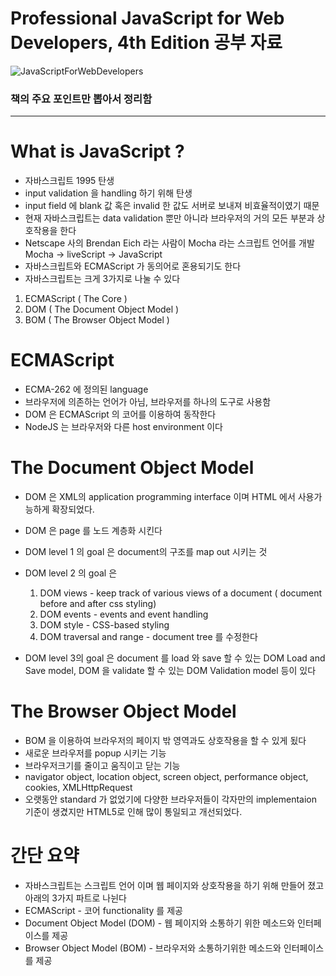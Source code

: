 # Professional JavaScript for Web Developers, 4th Edition 공부 자료

![JavaScriptForWebDevelopers](https://user-images.githubusercontent.com/51187508/104849536-8aae2100-592d-11eb-8098-70236d364e1a.jpg)

### 책의 주요 포인트만 뽑아서 정리함

---


# What is JavaScript ?

- 자바스크립트 1995 탄생
- input validation 을 handling 하기 위해 탄생
- input field 에 blank 값 혹은 invalid 한 값도 서버로 보내져 비효율적이였기 때문
- 현재 자바스크립트는 data validation 뿐만 아니라 브라우저의 거의 모든 부분과 상호작용을 한다
- Netscape 사의 Brendan Eich 라는 사람이 Mocha 라는 스크립트 언어를 개발 Mocha → liveScript → JavaScript
- 자바스크립트와 ECMAScript 가 동의어로 혼용되기도 한다
- 자바스크립트는 크게 3가지로 나눌 수 있다
1. ECMAScript ( The Core )
2. DOM ( The Document Object Model )
3. BOM ( The Browser Object Model )

# ECMAScript

- ECMA-262 에 정의된 language
- 브라우저에 의존하는 언어가 아님, 브라우저를 하나의 도구로 사용함
- DOM 은 ECMAScript 의 코어를 이용하여 동작한다
- NodeJS 는 브라우저와 다른 host environment 이다

# The Document Object Model

- DOM 은 XML의 application programming interface 이며 HTML 에서 사용가능하게 확장되었다.
- DOM 은 page 를 노드 계층화 시킨다
- DOM level 1 의 goal 은 document의 구조를 map out 시키는 것
- DOM level 2 의 goal 은
    1. DOM views - keep track of various views of a document ( document before and after css styling)
    2. DOM events - events and event handling
    3. DOM style - CSS-based styling
    4. DOM traversal and range - document tree 를 수정한다 

- DOM level 3의 goal 은 document 를 load 와 save 할 수 있는 DOM Load and Save model, DOM 을 validate 할 수 있는 DOM Validation model 등이 있다

# The Browser Object Model

- BOM 을 이용하여 브라우저의 페이지 밖 영역과도 상호작용을 할 수 있게 됬다
- 새로운 브라우저를 popup 시키는 기능
- 브라우저크기를 줄이고 움직이고 닫는 기능
- navigator object, location object, screen object, performance object, cookies, XMLHttpRequest
- 오랫동안 standard 가 없었기에 다양한 브라우저들이 각자만의 implementaion 기준이 생겼지만 HTML5로 인해 많이 통일되고 개선되었다.

# 간단 요약

- 자바스크립트는 스크립트 언어 이며 웹 페이지와 상호작용을 하기 위해 만들어 졌고 아래의 3가지 파트로 나뉜다
- ECMAScript - 코어 functionality 를 제공
- Document Object Model (DOM) - 웹 페이지와 소통하기 위한 메소드와 인터페이스를 제공
- Browser Object Model (BOM) - 브라우저와 소통하기위한 메소드와 인터페이스를 제공

# <Script> Element

- 자바스크립트를 HTML 에 insert 하기 위한 primary 방식이다
- 네트스케이프가 개발함
- 훗날 HTML 의 스팩에 추가됨
- 총 6가지의 attributes 들이 있음
    1. async - script가 다운로드 진행 하는 동시에 다른 작업도 동시에 하기 위해  ( Optional )
    2. charset - character set of code 잘 안쓰임 (Optional)
    3. crossorigin - CORS 세팅, 사용하지 않는 방식이 default, crossorigin="use-credentials" 는 앞으로 나갈 요청에 credentials 값이 포함 될것이라는 플래그 값이다. (Optional)
    4. defer - Document의 contents 가 파싱이 완료되며 display가 잘 될때까지 스크립트의 실행을 지연시키는 것
    5. integrity - verification of Subresource Integrity (SRI) 를 허락 by checking the resources against provided cryptographic signature.  
    6. language - 코드 블록이 사용하는  스크립트 언어를 표시 ( deprecated )
    7. src - 코드 형식의 external file 을 사용할다는 표시 (Optional)
    8. type - language를 대체함, 코드 블록에서 사용하는 content type ( a.k.a MIME type ) 을 표시함, 전통적으로 해당 값은 text/javascript , text/exmascript 였다. 둘다 deprecated. 자바스크립트 파일은 보통 application/x-javascript 타입이다. 

- <script> 는 페이지에 직접적으로 embed 될 수 있으며 external file 에서 불러올 수 있다
- <script> element 안에 있는 자바스크립트 코드는 위에서 아래로 interpret 된다.
- 예를 들어 정의한 function은 interpret 되어 인터프리터 환경 속에 저장된다. 나머지 page content 는 <script>안에 있는 코드들이 모두 평가될때 까지 load 되지 않는다.
- <script src = "example.js" /> 처럼 script 닫기 태그를 생략하고 하나로 퉁치는 것은 피해야한다. 해당 방식을 다루지 않는 브라우저들이 있다 특히나 인터넷 익스플로러
    
# 태그 위치

전통적으로 <script> 엘리먼트는 <head> 엘리먼트 안에서 CSS file 과 함께 위치했었지만 그 뜻은 페이지가 렌더링을 시작하기 전에 ( 렌더링은 브라우저가 <body> 태그를 받을떄 시작한다 ) 모든 자바스크립트 코드가 다운로드 되고 파싱이 되고 interpre 가 된다는 의미이다. 만약 자바스크립트 코드의 양이 많다면 페이지가 렌더링 될떄 인지할만한 지연이 일어날것이다. 이러한 이유때문에 modern web application 에서는 <body>태그 안에 위치 한다. ( 자바스크립 코드가 processed 되기 전에 페이지가 모두 렌더링 된다) 사용자 입장에서 더 좋은 경험을 제공 받는다. 

# Dynamic Script Loading

<script> 태그로 자바스크립트 자원을 불러오는 것으로 국한되어 있지 않다. DOM API 를 사용해서 불러오는 방법도 있다. 

<pre><code>
let script = document.createElement('script');
script.scr = 'gibbersh.js';
document.head.appendChild(scipt);
</code></pre>

하지만 이러한 방식은 브라우저 preloaders 가 알지 못한다. 그렇기 때문에 자원을 fetch 하는 queue의 우선순위에 지장을 준다. 아래와 같은 방식으로 preloaders 에 해당 스크립트를 사용할것이라고  인지 시켜줄 수 있다. 

```jsx
<link rel="subresource" href="gibberish.js">
```

# <noscript>

```jsx
<body>
 <noscript>
  <p>This page requires a Javascript-enabled browser.</p>
 </noscript>
</body>
```

해당 메시지는 오직 자바스크립트를 지원하지 않는 브라우저 환경에서만 보인다. 

# 간단 요약

- 자바스크립트는 <script> 엘리먼트를 통해 HTML 페이지에 insert 된다
- HTML페이지에 직접 인라인 형식으로 마크업과 같이 있을 수 있거나 외부 파일에서 불러올 수 있다
- async 속성은 다른 스크립트가 로딩될떄까지 기다린다거나 렌더링을 block 시키지 않는다. 그렇기 떄문에 로딩속도가 더 빠르지만 순서를 보장 못하기 때문에 불러오는 스크립트 간의 의존성이 있는지 확실히  하고 주의해서 사용해야한다.
- defer 속성은 document가 렌더링이 끝날때까지 스크립트의 실행을 지연시켜준다. deffered scrpt 는 순차적으로 실행된다.
- <nosciprt> 엘리먼트는 script를 지원하지 않는 브라우저에서 실행된다. 반대로 말하면 scipt를 지원하는 환경에서는 렌더링 되지 않는다.

# Syntax

## 식별자 (Identifiers)

- first letter은 letter , _ (underscore) , $ (dollar sign)
- 나머지는 letter,  _ (underscore) , $ (dollar sign), numbers
- 식별자엔 다양한 letter, 즉 extended ASCII 혹은 Unicode letter characters를 사용할 수 있지만 을 권고하지는 않음.
- 컨벤션은 카멜케이스

## 주석 (Comments)

- // single line comment
- /* block comment 혹은 
multi-line comment *

## 문장 (Statements)

- 문장은 세미콜론 (; ) 을 끝으로 완료됨

```jsx
let diff = a - b // 권장 안함 
let diff = a - b; // 권장 
```

- 생략때문에 생기는 에러를 사전에 방지할 수 있다. 예를 들어 타이핑이 끝나지 않았다는 것을 알수 있다는 점
- 어떠한 상황에서는 세미콜론을 넣으면 parsers 가 syntax 에러를 바로잡을려고 하기 때문에  퍼포먼스도 증가한다

```jsx
if (test) 
	console.log(test);  // 돌아가지만 비추천 error-prone

if (test) { console.log(test); // 추천
}  
```

- 이 문장에서 code blocks 를 사용하는 것이 더 직관적이며 문장에 무언가가 추가될때 에러를 줄일 수 있다

## 변수 (variables)

- 변수를 생략하고 값을 대입하면 전역 변수로 정의됨 ( not recommended )
- 호이스팅  : interpreter 가 선언된 var 변수들을 해당 scope 에서 가장 위에 배치 시킨다. 중복 선언이 가능하다.
- let 은 블록 scoped, var 은 function scoped

```jsx
if (true) {
	var name ='Paul';
	console.log(name); // Paul
}
console.log(name); // Paul

if (true) {
	let age = 29;
	console.log(age); //29
}
console.log(age); // ReferenceError: age is not defined
```

- age 변수는 if 블록 밖에서 참조 될 수 없음 , 블록 밖 scope 은 다르기 때문
- 블록 scope 은 function scope의 stict 한 부분집합이다
- 떄문에 var의 모든 scope 제한은 let에도 포함된다
- let 은 같은 block scope 안에서 중복 변수 선언 불가능 ( Syntax Error )
- let 은 var 과 다르게 호이스팅이 동작하지 않는다
- var 과 다르게 let은 전역 변수로 선언할지라도 window object 에 속하지 않는다

 

## 데이터 타입 ( Data Type )

- 6개의 simple 데이터 타입이 있다 ( also called primitive types)
- Undefined, Null, Boolean, Number, String, and Symbol
- 1개의 complex 데이터 타입이 있다
- Object

## 연산자 타입 ( Type of Operator )

- ECMAScript 는 loosely typed 이기 때문에 변수의 데이터 타입을 알 수 있는 방법이 있어야한다. typeof 를 사용하여 알 수 있다
- typeof 는 function 이 아닌 연산자 이기 때문에 중괄호가 필요 없다
- typeof null 은 "object"를 반환한다. special value 인 null 은 빈 object 참조 이기 때문이다
- null type 의 값은 empty object pointer 이다. 그렇기 때문에 typeof null 은 object 이다.
- undefined 은 null 로부터 파생되었기 때문에 null == undefined 는 true 가 된다
- 넘버 타입의 소수점 (floating-point value) 는 interger value가 차지하는 메모리보다 두배를 더 차지하지만 자바스크립트는 .0으로 끝나는 소수점을 interger로 변환해서 저장한다

```jsx
//예시
let floatNum = 10.0; // 이 소수점은 integer 10 으로 interpreted 된다 
```

- NaN - 에러는 아니지만 넘버 연산이 실패했다는 뜻
- NaN == NaN 는 false 이며 ECMAScript 는 NaN을 구별 할 수 있는 isNaN() 함수를 제공함
